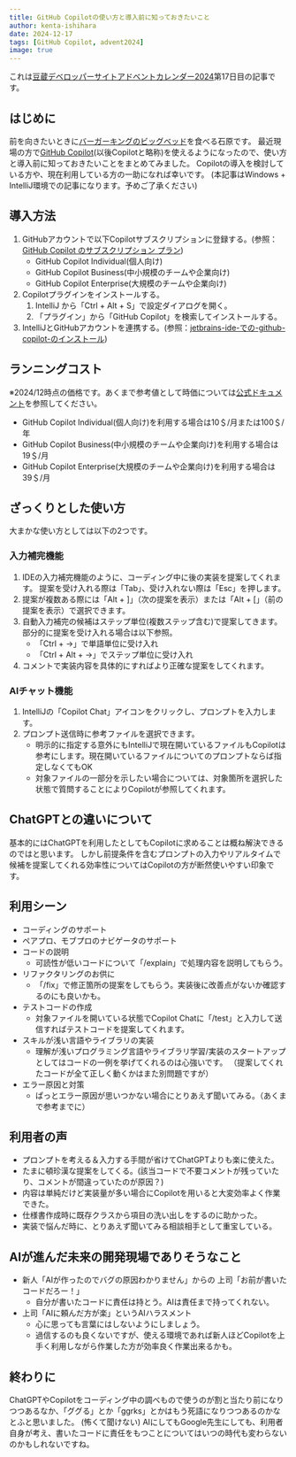 ```yaml
---
title: GitHub Copilotの使い方と導入前に知っておきたいこと
author: kenta-ishihara
date: 2024-12-17
tags: [GitHub Copilot, advent2024]
image: true
---
```


これは[豆蔵デベロッパーサイトアドベントカレンダー2024](/events/advent-calendar/2024/)第17日目の記事です。

## はじめに
前を向きたいときに[バーガーキングのビッグベッド](https://app.burgerking.co.jp/bkad/bigbet/index.html)を食べる石原です。
最近現場の方で[GitHub Copilot](https://docs.github.com/ja/copilot)(以後Copilotと略称)を使えるようになったので、使い方と導入前に知っておきたいことをまとめてみました。
Copilotの導入を検討している方や、現在利用している方の一助になれば幸いです。
(本記事はWindows + IntelliJ環境での記事になります。予めご了承ください)

## 導入方法
1. GitHubアカウントで以下Copilotサブスクリプションに登録する。(参照：[GitHub Copilot のサブスクリプション プラン](https://docs.github.com/ja/copilot/about-github-copilot/subscription-plans-for-github-copilot))
   - GitHub Copilot Individual(個人向け)
   - GitHub Copilot Business(中小規模のチームや企業向け)
   - GitHub Copilot Enterprise(大規模のチームや企業向け)
2. Copilotプラグインをインストールする。
   1. IntelliJ から「Ctrl + Alt + S」で設定ダイアログを開く。
   2. 「プラグイン」から「GitHub Copilot」を検索してインストールする。
3. IntelliJとGitHubアカウントを連携する。(参照：[jetbrains-ide-での-github-copilot-のインストール](https://docs.github.com/ja/copilot/managing-copilot/configure-personal-settings/installing-the-github-copilot-extension-in-your-environment?tool=jetbrains#jetbrains-ide-%E3%81%A7%E3%81%AE-github-copilot-%E3%81%AE%E3%82%A4%E3%83%B3%E3%82%B9%E3%83%88%E3%83%BC%E3%83%AB))

## ランニングコスト
※2024/12時点の価格です。あくまで参考値として時価については[公式ドキュメント](https://docs.github.com/ja/billing/managing-billing-for-your-products/managing-billing-for-github-copilot/about-billing-for-github-copilot)を参照してください。
- GitHub Copilot Individual(個人向け)を利用する場合は10＄/月または100＄/年
- GitHub Copilot Business(中小規模のチームや企業向け)を利用する場合は19＄/月
- GitHub Copilot Enterprise(大規模のチームや企業向け)を利用する場合は39＄/月

## ざっくりとした使い方
大まかな使い方としては以下の2つです。

### 入力補完機能
1. IDEの入力補完機能のように、コーディング中に後の実装を提案してくれます。 提案を受け入れる際は「Tab」、受け入れない際は「Esc」を押します。
2. 提案が複数ある際には「Alt + ]」（次の提案を表示）または「Alt + [」（前の提案を表示）で選択できます。
3. 自動入力補完の候補はステップ単位(複数ステップ含む)で提案してきます。部分的に提案を受け入れる場合は以下参照。
    - 「Ctrl + →」で単語単位に受け入れ
    - 「Ctrl + Alt + →」でステップ単位に受け入れ
4. コメントで実装内容を具体的にすればより正確な提案をしてくれます。

### AIチャット機能
1. IntelliJの「Copilot Chat」アイコンをクリックし、プロンプトを入力します。
2. プロンプト送信時に参考ファイルを選択できます。
    - 明示的に指定する意外にもIntelliJで現在開いているファイルもCopilotは参考にします。現在開いているファイルについてのプロンプトならば指定しなくてもOK
    - 対象ファイルの一部分を示したい場合については、対象箇所を選択した状態で質問することによりCopilotが参照してくれます。

## ChatGPTとの違いについて
基本的にはChatGPTを利用したとしてもCopilotに求めることは概ね解決できるのではと思います。
しかし前提条件を含むプロンプトの入力やリアルタイムで候補を提案してくれる効率性についてはCopilotの方が断然使いやすい印象です。

## 利用シーン
- コーディングのサポート
- ペアプロ、モブプロのナビゲータのサポート
- コードの説明
  - 可読性が低いコードについて「/explain」で処理内容を説明してもらう。
- リファクタリングのお供に 
  - 「/fix」で修正箇所の提案をしてもらう。実装後に改善点がないか確認するのにも良いかも。
- テストコードの作成
  - 対象ファイルを開いている状態でCopilot Chatに「/test」と入力して送信すればテストコードを提案してくれます。
- スキルが浅い言語やライブラリの実装
  - 理解が浅いプログラミング言語やライブラリ学習/実装のスタートアップとしてはコードの一例を挙げてくれるのは心強いです。
  （提案してくれたコードが全て正しく動くかはまた別問題ですが）
- エラー原因と対策
  - ぱっとエラー原因が思いつかない場合にとりあえず聞いてみる。（あくまで参考までに）

## 利用者の声
- プロンプトを考える＆入力する手間が省けてChatGPTよりも楽に使えた。
- たまに頓珍漢な提案をしてくる。(該当コードで不要コメントが残っていたり、コメントが間違っていたのが原因？)
- 内容は単純だけど実装量が多い場合にCopilotを用いると大変効率よく作業できた。
- 仕様書作成時に既存クラスから項目の洗い出しをするのに助かった。
- 実装で悩んだ時に、とりあえず聞いてみる相談相手として重宝している。

## AIが進んだ未来の開発現場でありそうなこと
- 新人「AIが作ったのでバグの原因わかりません」からの 上司「お前が書いたコードだろー！」
    - 自分が書いたコードに責任は持とう。AIは責任まで持ってくれない。
- 上司「AIに頼んだ方が楽」というAIハラスメント
    - 心に思っても言葉にはしないようにしましょう。
    - 過信するのも良くないですが、使える環境であれば新人ほどCopilotを上手く利用しながら作業した方が効率良く作業出来るかも。

## 終わりに
ChatGPTやCopilotをコーディング中の調べもので使うのが割と当たり前になりつつあるなか、「ググる」とか「ggrks」とかはもう死語になりつつあるのかなとふと思いました。 (怖くて聞けない)
AIにしてもGoogle先生にしても、利用者自身が考え、書いたコードに責任をもつことについてはいつの時代も変わらないのかもしれないですね。